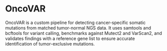 # OncoVAR
OncoVAR is a custom pipeline for detecting cancer-specific somatic mutations from matched tumor-normal NGS data. It uses samtools and bcftools for variant calling, benchmarks against Mutect2 and VarScan2, and validates findings with a reference gene list to ensure accurate identification of tumor-exclusive mutations.
